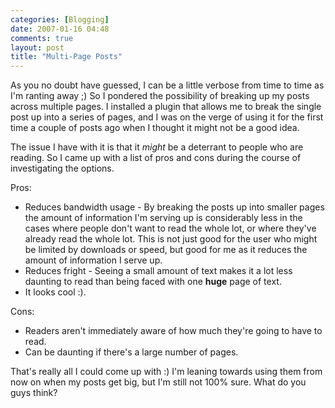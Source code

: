 ```yaml
---
categories: [Blogging]
date: 2007-01-16 04:48
comments: true
layout: post
title: "Multi-Page Posts"
---
```

As you no doubt have guessed, I can be a little verbose from time to time as I'm ranting away ;) So I pondered the possibility of breaking up my posts across multiple pages.  I installed a plugin that allows me to break the single post up into a series of pages, and I was on the verge of using it for the first time a couple of posts ago when I thought it might not be a good idea.

The issue I have with it is that it <em>might</em> be a deterrant to people who are reading. So I came up with a list of pros and cons during the course of investigating the options.

Pros:<ul><li>Reduces bandwidth usage - By breaking the posts up into smaller pages the amount of information I'm serving up is considerably less in the cases where people don't want to read the whole lot, or where they've already read the whole lot. This is not just good for the user who might be limited by downloads or speed, but good for me as it reduces the amount of information I serve up.</li><li>Reduces fright - Seeing a small amount of text makes it a lot less daunting to read than being faced with one <strong>huge</strong> page of text.</li><li>It looks cool :).</li></ul>
Cons:<ul><li>Readers aren't immediately aware of how much they're going to have to read.</li><li>Can be daunting if there's a large number of pages.</li></ul>

That's really all I could come up with :) I'm leaning towards using them from now on when my posts get big, but I'm still not 100% sure. What do you guys think?
